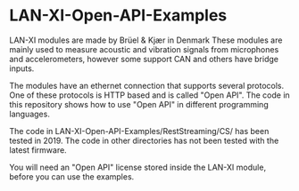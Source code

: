 # LAN-XI-Open-API-Examples
LAN-XI modules are made by Brüel & Kjær in Denmark
These modules are mainly used to measure acoustic and vibration signals from microphones and accelerometers, however some support CAN and others have bridge inputs.

The modules have an ethernet connection that supports several protocols. One of these protocols is HTTP based and is called "Open API".
The code in this repository shows how to use "Open API" in different programming languages.

The code in LAN-XI-Open-API-Examples/RestStreaming/CS/ has been tested in 2019.
The code in other directories has not been tested with the latest firmware.

You will need an "Open API" license stored inside the LAN-XI module, before you can use the examples.
